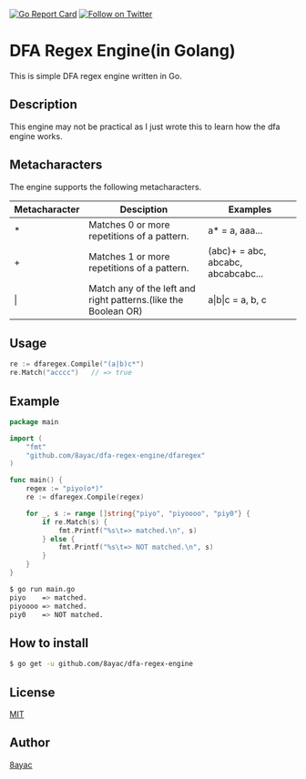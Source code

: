 [![Go Report Card](https://goreportcard.com/badge/github.com/8ayac/dfa-regex-engine)](https://goreportcard.com/report/github.com/8ayac/dfa-regex-engine)
[![Follow on Twitter](https://img.shields.io/twitter/follow/8ayac.svg?style=social&logo=twitter)](https://twitter.com/8ayac)
 
# DFA Regex Engine(in Golang)
This is simple DFA regex engine written in Go.

## Description
This engine may not be practical as I just wrote this to learn how the dfa engine works.

## Metacharacters
The engine supports the following metacharacters.

|Metacharacter|Desciption|Examples|
|---|---|---|
|*|Matches 0 or more repetitions of a pattern.|a* = a, aaa...|
|+|Matches 1 or more repetitions of a pattern.|(abc)+ = abc, abcabc, abcabcabc...|
|&#x7C;|Match any of the left and right patterns.(like the Boolean OR)|a&#x7c;b&#x7c;c = a, b, c|

## Usage
```go
re := dfaregex.Compile("(a|b)c*")
re.Match("acccc")   // => true
```

## Example
```go
package main

import (
	"fmt"
	"github.com/8ayac/dfa-regex-engine/dfaregex"
)

func main() {
	regex := "piyo(o*)"
	re := dfaregex.Compile(regex)

	for _, s := range []string{"piyo", "piyoooo", "piy0"} {
		if re.Match(s) {
			fmt.Printf("%s\t=> matched.\n", s)
		} else {
			fmt.Printf("%s\t=> NOT matched.\n", s)
		}
	}
}
```

```sh
$ go run main.go
piyo	=> matched.
piyoooo	=> matched.
piy0	=> NOT matched.
```

## How to install
```sh
$ go get -u github.com/8ayac/dfa-regex-engine
```

## License
[MIT](https://github.com/8ayac/dfa-regex-engine/blob/master/LICENSE)

## Author
[8ayac](https://github.com/8ayac)
